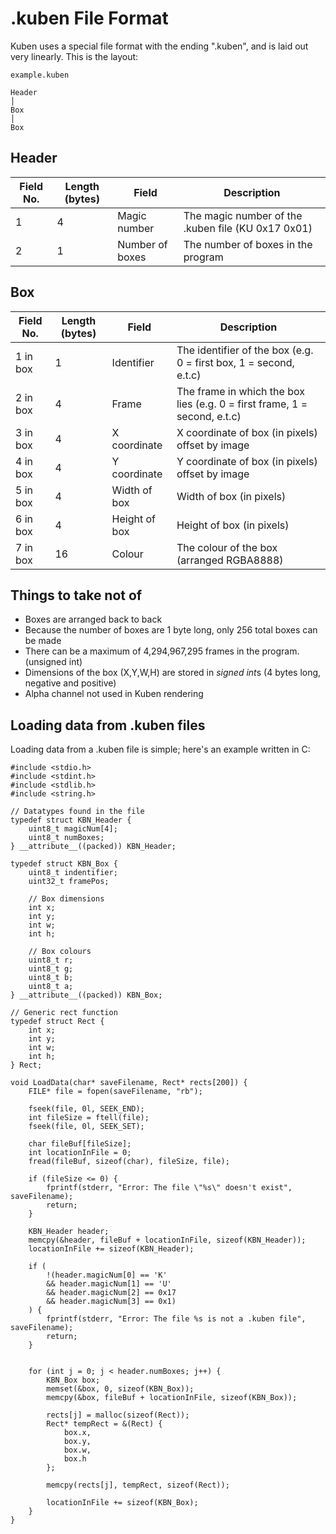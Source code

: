 # .kuben File Format

Kuben uses a special file format with the ending ".kuben", and is laid out very linearly. This is the layout:

```
example.kuben

Header
│
Box
│
Box
```

## Header

| Field No. | Length (bytes) | Field | Description |
| --- | --- | --- | --- |
| 1   | 4   | Magic number | The magic number of the .kuben file (KU 0x17 0x01) |
| 2   | 1   | Number of boxes | The number of boxes in the program |

## Box

| Field No. | Length (bytes) | Field | Description |
| --- | --- | --- | --- |
| 1 in box | 1   | Identifier | The identifier of the box (e.g. 0 = first box, 1 = second, e.t.c) |
| 2 in box | 4		 | Frame			| The frame in which the box lies (e.g. 0 = first frame, 1 = second, e.t.c)
| 3 in box | 4   | X coordinate | X coordinate of box (in pixels) offset by image |
| 4 in box | 4   | Y coordinate | Y coordinate of box (in pixels) offset by image |
| 5 in box | 4   | Width of box | Width of box (in pixels) |
| 6 in box | 4   | Height of box | Height of box (in pixels) |
| 7 in box | 16   | Colour | The colour of the box (arranged RGBA8888) |

## Things to take not of

- Boxes are arranged back to back
- Because the number of boxes are 1 byte long, only 256 total boxes can be made
- There can be a maximum of  4,294,967,295 frames in the program. (unsigned int)
- Dimensions of the box (X,Y,W,H) are stored in *signed int*s (4 bytes long, negative and positive)
- Alpha channel not used in Kuben rendering

## Loading data from .kuben files

Loading data from a .kuben file is simple; here's an example written in C:

```
#include <stdio.h>
#include <stdint.h>
#include <stdlib.h>
#include <string.h>

// Datatypes found in the file
typedef struct KBN_Header {
	uint8_t magicNum[4];
	uint8_t numBoxes;
} __attribute__((packed)) KBN_Header;

typedef struct KBN_Box {
	uint8_t indentifier;
	uint32_t framePos;
	
	// Box dimensions
	int x;
	int y;
	int w;
	int h;
	
	// Box colours
	uint8_t r;
	uint8_t g;
	uint8_t b;
	uint8_t a;
} __attribute__((packed)) KBN_Box;

// Generic rect function
typedef struct Rect {
	int x;
	int y;
	int w;
	int h;
} Rect;

void LoadData(char* saveFilename, Rect* rects[200]) {
	FILE* file = fopen(saveFilename, "rb");

	fseek(file, 0l, SEEK_END);
	int fileSize = ftell(file);
	fseek(file, 0l, SEEK_SET);
	
	char fileBuf[fileSize];
	int locationInFile = 0;
	fread(fileBuf, sizeof(char), fileSize, file);

	if (fileSize <= 0) {
		fprintf(stderr, "Error: The file \"%s\" doesn't exist", saveFilename);
		return;
	}

	KBN_Header header;
	memcpy(&header, fileBuf + locationInFile, sizeof(KBN_Header));
	locationInFile += sizeof(KBN_Header);

	if (
		!(header.magicNum[0] == 'K' 
		&& header.magicNum[1] == 'U'
		&& header.magicNum[2] == 0x17
		&& header.magicNum[3] == 0x1)
	) {
		fprintf(stderr, "Error: The file %s is not a .kuben file", saveFilename);
		return;
	}
	
	
	for (int j = 0; j < header.numBoxes; j++) {
		KBN_Box box;
		memset(&box, 0, sizeof(KBN_Box));
		memcpy(&box, fileBuf + locationInFile, sizeof(KBN_Box));

		rects[j] = malloc(sizeof(Rect));
		Rect* tempRect = &(Rect) {
			box.x,
			box.y,
			box.w,
			box.h
		};

		memcpy(rects[j], tempRect, sizeof(Rect));
		
		locationInFile += sizeof(KBN_Box);
	}
}
```
